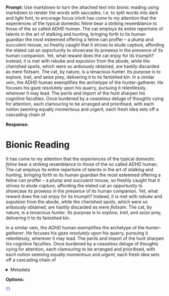 **Prompt:**
Use markdown to turn the attached text into bionic reading using markdown to render the words with saccades. I.e. to split words into dark and light font, to encorage focus.\n\nIt has come to my attention that the experiences of the typical domestic feline bear a striking resemblance to those of the so called ADHD human. The cat employs its entire repertoire of talents in the art of stalking and hunting, bringing forth to its human guardian the most esteemed offering a feline can proffer – a plump and succulent mouse, so freshly caught that it strives to elude capture, affording the elated cat an opportunity to showcase its prowess in the presence of its human companion. Yet, what reward does the cat enjoy for its triumph? Instead, it is met with rebuke and expulsion from the abode, while the cherished spoils, which were so arduously obtained, are hastily discarded as mere flotsam. The cat, by nature, is a tenacious hunter. Its purpose is to explore, trail, and seize prey, delivering it to its famished kin. In a similar vein, the ADHD human exemplifies the archetype of the hunter-gatherer. He focuses his gaze resolutely upon his quarry, pursuing it relentlessly, wherever it may lead. The perils and import of the hunt sharpen his cognitive faculties. Once burdened by a ceaseless deluge of thoughts vying for attention, each clamouring to be arranged and prioritised, with each notion seeming equally momentous and urgent, each fresh idea sets off a cascading chain of

**Response:**
# Bionic Reading

It has come to my attention that the experiences of the typical domestic *feline* bear a striking resemblance to those of the so called *ADHD* human. The cat employs its entire repertoire of talents in the art of *stalking* and *hunting*, bringing forth to its human guardian the most esteemed offering a feline can proffer – a *plump* and *succulent* mouse, so freshly caught that it strives to elude *capture*, affording the elated cat an opportunity to showcase its prowess in the presence of its human companion. Yet, what reward does the cat enjoy for its triumph? Instead, it is met with *rebuke* and *expulsion* from the abode, while the cherished spoils, which were so arduously obtained, are hastily discarded as mere *flotsam*. The cat, by nature, is a *tenacious* *hunter*. Its purpose is to *explore*, *trail*, and *seize* prey, delivering it to its famished kin. 

In a similar vein, the *ADHD* human exemplifies the archetype of the *hunter-gatherer*. He focuses his gaze *resolutely* upon his quarry, pursuing it relentlessly, wherever it may lead. The perils and import of the hunt sharpen his cognitive faculties. Once burdened by a ceaseless deluge of thoughts vying for attention, each clamouring to be arranged and prioritised, with each notion seeming equally *momentous* and *urgent*, each fresh idea sets off a cascading chain of

<details><summary>Metadata</summary>

- Duration: 10802 ms
- Datetime: 2023-09-16T10:25:10.990828
- Model: gpt-3.5-turbo-0613

</details>

**Options:**
```json
{}
```

